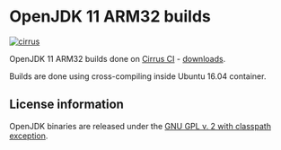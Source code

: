 OpenJDK 11 ARM32 builds
=======================

[![cirrus](https://api.cirrus-ci.com/github/ojdkbuild/contrib_jdk11u-arm32-ci.svg?branch=jdk-11.0.12%2B7)](https://cirrus-ci.com/github/ojdkbuild/contrib_jdk11u-arm32-ci)

OpenJDK 11 ARM32 builds done on [Cirrus CI](https://cirrus-ci.org/) - [downloads](https://github.com/ojdkbuild/contrib_jdk11u-arm32-ci/releases).

Builds are done using cross-compiling inside Ubuntu 16.04 container.

License information
-------------------

OpenJDK binaries are released under the [GNU GPL v. 2 with classpath exception](https://github.com/ojdkbuild/contrib_jdk11u-arm32-ci/blob/master/LICENSE).
